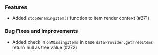 ### Features
- Added `stopRenamingItem()` function to item render context (#271)

### Bug Fixes and Improvements
- Added check in `onMissingItems` in case `dataProvider.getTreeItems` return null as tree value (#272)
